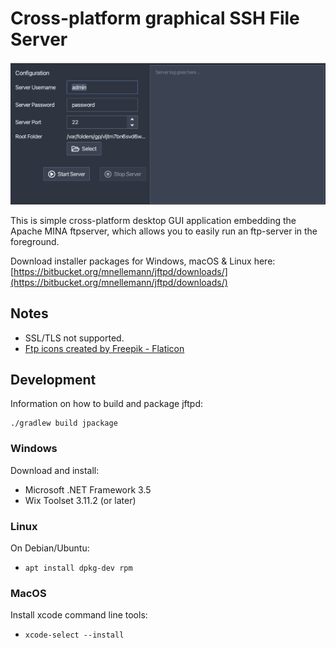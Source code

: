 # Cross-platform graphical SSH File Server

![screenshot](doc/jsshd.png)

This is simple cross-platform desktop GUI application embedding the Apache MINA ftpserver, which allows you to easily run an ftp-server in the foreground.

Download installer packages for Windows, macOS & Linux here: [https://bitbucket.org/mnellemann/jftpd/downloads/](https://bitbucket.org/mnellemann/jftpd/downloads/)


## Notes

- SSL/TLS not supported.
- [Ftp icons created by Freepik - Flaticon](https://www.flaticon.com/free-icons/ftp)


## Development

Information on how to build and package jftpd:

```shell
./gradlew build jpackage
```

### Windows

Download and install:

- Microsoft .NET Framework 3.5
- Wix Toolset 3.11.2 (or later)


### Linux

On Debian/Ubuntu:

- ```apt install dpkg-dev rpm```


### MacOS

Install xcode command line tools:

- ```xcode-select --install```
